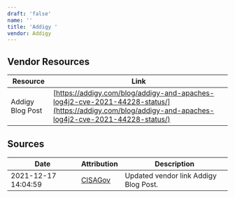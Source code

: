 ```yaml
---
draft: 'false'
name: ''
title: 'Addigy '
vendor: Addigy
---
```


## Vendor Resources
| Resource | Link |
| --- | --- |
| Addigy Blog Post | [https://addigy.com/blog/addigy-and-apaches-log4j2-cve-2021-44228-status/](https://addigy.com/blog/addigy-and-apaches-log4j2-cve-2021-44228-status/) |



## Sources
| Date | Attribution | Description |
| --- | --- | --- |
| 2021-12-17 14:04:59 | [CISAGov](https://raw.githubusercontent.com/cisagov/log4j-affected-db/develop/README.md) | Updated vendor link Addigy Blog Post.  |
